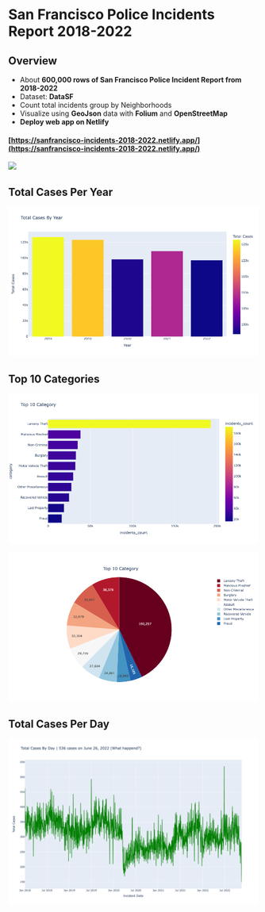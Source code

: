 # San Francisco Police Incidents Report 2018-2022
## Overview
- About **600,000 rows of San Francisco Police Incident Report from 2018-2022** 
- Dataset: **DataSF**
- Count total incidents group by Neighborhoods
- Visualize using **GeoJson** data with **Folium** and **OpenStreetMap**
- **Deploy web app on Netlify**
#### [https://sanfrancisco-incidents-2018-2022.netlify.app/](https://sanfrancisco-incidents-2018-2022.netlify.app/)

![](sf_map.gif)

## Total Cases Per Year
![png](images/cases_by_year.png)

## Top 10 Categories
![png](images/category_10_bar.png)

![png](images/category_10_pie.png)

## Total Cases Per Day
![png](images/cases_by_day.png)
